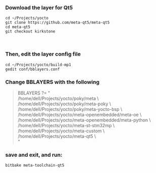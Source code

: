 ### Download the layer for Qt5  
    cd ~/Projects/yocto
    git clone https://github.com/meta-qt5/meta-qt5  
    cd meta-qt5  
    git checkout kirkstone  
<br>

### Then, edit the layer config file  
    cd ~/Projects/yocto/build-mp1  
    gedit conf/bblayers.conf

### Change BBLAYERS with the following
>BBLAYERS ?= " \
>  /home/dell/Projects/yocto/poky/meta \\  
>  /home/dell/Projects/yocto/poky/meta-poky \\  
>  /home/dell/Projects/yocto/poky/meta-yocto-bsp \\  
>  /home/dell/Projects/yocto/meta-openembedded/meta-oe \\  
>  /home/dell/Projects/yocto/meta-openembedded/meta-python \\  
>  /home/dell/Projects/yocto/meta-st-stm32mp \\  
>  /home/dell/Projects/yocto/meta-custom \\  
>  /home/dell/Projects/yocto/meta-qt5 \\    
>  "

### save and exit, and run:

    bitbake meta-toolchain-qt5
